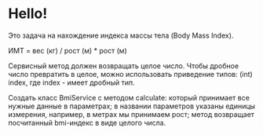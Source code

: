 # Hello!
Это задача на нахождение индекса массы тела (Body Mass Index).

ИМТ = вес (кг) / рост (м) * рост (м)

Сервисный метод должен возвращать целое число. Чтобы дробное число превратить в целое, можно использовать приведение типов: (int) index, где index - имеет дробный тип.

Создать класс BmiService с методом calculate:
который принимает все нужные данные в параметрах;
в названии параметров указаны единицы измерения, например, в метрах мы принимаем рост;
метод возвращает посчитанный bmi-индекс в виде целого числа.
